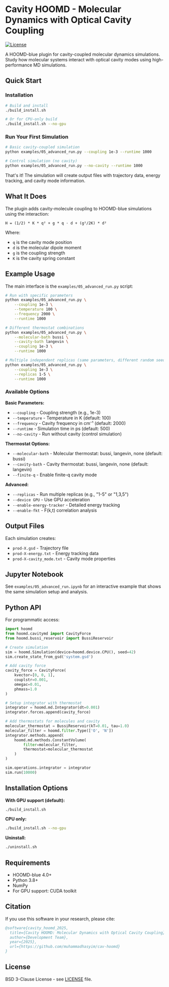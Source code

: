 # Cavity HOOMD - Molecular Dynamics with Optical Cavity Coupling

[![License](https://img.shields.io/badge/license-BSD--3--Clause-blue.svg)](LICENSE)

A HOOMD-blue plugin for cavity-coupled molecular dynamics simulations. Study how molecular systems interact with optical cavity modes using high-performance MD simulations.

## Quick Start

### Installation

```bash
# Build and install
./build_install.sh

# Or for CPU-only build
./build_install.sh --no-gpu
```

### Run Your First Simulation

```bash
# Basic cavity-coupled simulation
python examples/05_advanced_run.py --coupling 1e-3 --runtime 1000

# Control simulation (no cavity)
python examples/05_advanced_run.py --no-cavity --runtime 1000
```

That's it! The simulation will create output files with trajectory data, energy tracking, and cavity mode information.

## What It Does

The plugin adds cavity-molecule coupling to HOOMD-blue simulations using the interaction:

```
H = (1/2) * K * q² + g * q · d + (g²/2K) * d²
```

Where:
- `q` is the cavity mode position  
- `d` is the molecular dipole moment
- `g` is the coupling strength
- `K` is the cavity spring constant

## Example Usage

The main interface is the `examples/05_advanced_run.py` script:

```bash
# Run with specific parameters
python examples/05_advanced_run.py \
    --coupling 1e-3 \
    --temperature 100 \
    --frequency 2000 \
    --runtime 1000

# Different thermostat combinations
python examples/05_advanced_run.py \
    --molecular-bath bussi \
    --cavity-bath langevin \
    --coupling 1e-3 \
    --runtime 1000

# Multiple independent replicas (same parameters, different random seeds)
python examples/05_advanced_run.py \
    --coupling 1e-3 \
    --replicas 1-5 \
    --runtime 1000
```

### Available Options

**Basic Parameters:**
- `--coupling` - Coupling strength (e.g., 1e-3)
- `--temperature` - Temperature in K (default: 100)
- `--frequency` - Cavity frequency in cm⁻¹ (default: 2000)  
- `--runtime` - Simulation time in ps (default: 500)
- `--no-cavity` - Run without cavity (control simulation)

**Thermostat Options:**
- `--molecular-bath` - Molecular thermostat: bussi, langevin, none (default: bussi)
- `--cavity-bath` - Cavity thermostat: bussi, langevin, none (default: langevin)
- `--finite-q` - Enable finite-q cavity mode

**Advanced:**
- `--replicas` - Run multiple replicas (e.g., "1-5" or "1,3,5")
- `--device GPU` - Use GPU acceleration
- `--enable-energy-tracker` - Detailed energy tracking
- `--enable-fkt` - F(k,t) correlation analysis

## Output Files

Each simulation creates:
- `prod-X.gsd` - Trajectory file
- `prod-X-energy.txt` - Energy tracking data
- `prod-X-cavity_mode.txt` - Cavity mode properties

## Jupyter Notebook

See `examples/05_advanced_run.ipynb` for an interactive example that shows the same simulation setup and analysis.

## Python API

For programmatic access:

```python
import hoomd
from hoomd.cavitymd import CavityForce
from hoomd.bussi_reservoir import BussiReservoir

# Create simulation
sim = hoomd.Simulation(device=hoomd.device.CPU(), seed=42)
sim.create_state_from_gsd('system.gsd')

# Add cavity force
cavity_force = CavityForce(
    kvector=[0, 0, 1],
    couplstr=0.001,
    omegac=0.01,
    phmass=1.0
)

# Setup integrator with thermostat
integrator = hoomd.md.Integrator(dt=0.001)
integrator.forces.append(cavity_force)

# Add thermostats for molecules and cavity
molecular_thermostat = BussiReservoir(kT=0.01, tau=1.0)
molecular_filter = hoomd.filter.Type(['O', 'N'])
integrator.methods.append(
    hoomd.md.methods.ConstantVolume(
        filter=molecular_filter, 
        thermostat=molecular_thermostat
    )
)

sim.operations.integrator = integrator
sim.run(10000)
```

## Installation Options

**With GPU support (default):**
```bash
./build_install.sh
```

**CPU only:**
```bash
./build_install.sh --no-gpu
```

**Uninstall:**
```bash
./uninstall.sh
```

## Requirements

- HOOMD-blue 4.0+
- Python 3.8+
- NumPy
- For GPU support: CUDA toolkit

## Citation

If you use this software in your research, please cite:

```bibtex
@software{cavity_hoomd_2025,
  title={Cavity HOOMD: Molecular Dynamics with Optical Cavity Coupling},
  author={Development Team},
  year={2025},
  url={https://github.com/muhammadhasyim/cav-hoomd}
}
```

## License

BSD 3-Clause License - see [LICENSE](LICENSE) file.

